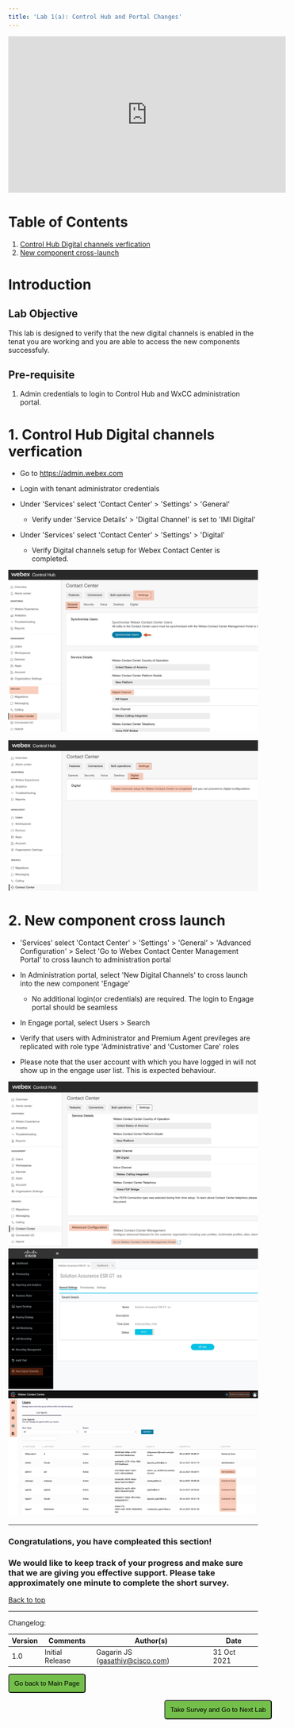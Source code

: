 ```yaml
---
title: 'Lab 1(a): Control Hub and Portal Changes'
---
```


<iframe width="560" height="315" src="https://www.youtube.com/embed/uGU7u4gPnB4" title="" frameborder="0" allow="accelerometer; autoplay; clipboard-write; encrypted-media; gyroscope; picture-in-picture" allowfullscreen></iframe>

# Table of Contents
1. [Control Hub Digital channels verfication](#1-control-hub-digital-channels-verification)
2. [New component cross-launch](#2-New-component-cross-launch)

# Introduction

## Lab Objective

This lab is designed to verify that the new digital channels is enabled in the tenat you are working and you are able to access the new components successfuly.   

## Pre-requisite

1. Admin credentials to login to Control Hub and WxCC administration portal.

# 1. Control Hub Digital channels verfication

- Go to https://admin.webex.com

- Login with tenant administrator credentials 

- Under 'Services' select  'Contact Center' > 'Settings' > 'General'
    - Verify under 'Service Details' > 'Digital Channel' is set to 'IMI Digital'

- Under 'Services' select  'Contact Center' > 'Settings' > 'Digital'
    - Verify Digital channels setup for Webex Contact Center is completed.

![Banner](imi_images/CH_settings.jpg)

![Banner](imi_images/CH_settings_2.jpg)

# 2. New component cross launch
- 'Services' select  'Contact Center' > 'Settings' > 'General' > 'Advanced Configuration' > Select 'Go to Webex Contact Center Management Portal' to cross launch to administration portal 

- In Administration portal, select 'New Digital Channels' to cross launch into the new component 'Engage' 
    - No additional login(or credentials) are required. The login to Engage portal should be seamless

- In Engage portal, select Users > Search 

- Verify that users with Administrator and Premium Agent previleges are replicated with role type 'Administrative' and 'Customer Care' roles

- Please note that the user account with which you have logged in will not show up in the engage user list. This is expected behaviour. 

![Banner](imi_images/CH_settings_3.jpg)
![Banner](imi_images/Portal_1.jpg)
![Banner](imi_images/Engage_1.jpg)

---

### Congratulations, you have compleated this section! 
### We would like to keep track of your progress and make sure that we are giving you effective support. Please take approximately one minute to complete the short survey.

[Back to top](#table-of-contents)

---

Changelog:

| **Version** | **Comments** | **Author(s)** | **Date** |
| --- | --- | --- | --- |
| 1.0 | Initial Release | Gagarin JS (gasathiy@cisco.com) | 31 Oct 2021 |

<script>
function mainPage() {window.location.href = "https://wxcctechsummit.github.io/wxcclabguides/NewDigital/HomePage.html";}
function nextLab() 
 {
 window.open("https://app.smartsheet.com/b/form/ff1e015c4aed46bfab3f5caed7850aa4", '_blank');
 window.location.href = "https://wxcctechsummit.github.io/wxcclabguides/NewDigital/1b_Engage_overview.html";
 }
</script>

<div id="button-row">
	<button onclick="mainPage()" style="
  border-radius: 5px;
  background-color: rgb(116,191,75);
  padding: 10px;">Go back to Main Page</button>

<button onclick="nextLab()" style="
  position: absolute;
  right: 200px;
  border-radius: 5px;
  background-color: rgb(116,191,75);
  padding: 10px;">Take Survey and Go to Next Lab</button>


</div>





